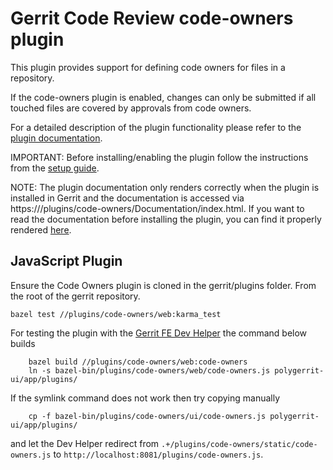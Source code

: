 # Gerrit Code Review code-owners plugin

This plugin provides support for defining code owners for files in a repository.

If the code-owners plugin is enabled, changes can only be submitted if all
touched files are covered by approvals from code owners.

For a detailed description of the plugin functionality please refer to the
[plugin documentation](https://android-review.googlesource.com/plugins/code-owners/Documentation/index.html).

IMPORTANT: Before installing/enabling the plugin follow the instructions from
the [setup guide](https://android-review.googlesource.com/plugins/code-owners/Documentation/setup-guide.html).

NOTE: The plugin documentation only renders correctly when the plugin is
installed in Gerrit and the documentation is accessed via
https://<gerrit-host>/plugins/code-owners/Documentation/index.html. If you want
to read the documentation before installing the plugin, you can find it properly
rendered
[here](https://android-review.googlesource.com/plugins/code-owners/Documentation/index.html).

## JavaScript Plugin

Ensure the Code Owners plugin is cloned in the gerrit/plugins folder.
From the root of the gerrit repository.

```
bazel test //plugins/code-owners/web:karma_test
```

For testing the plugin with the 
[Gerrit FE Dev Helper](https://gerrit.googlesource.com/gerrit-fe-dev-helper/)
the command below builds 

```
    bazel build //plugins/code-owners/web:code-owners
    ln -s bazel-bin/plugins/code-owners/web/code-owners.js polygerrit-ui/app/plugins/
```

If the symlink command does not work then try copying manually

```
    cp -f bazel-bin/plugins/code-owners/ui/code-owners.js polygerrit-ui/app/plugins/
```



and let the Dev Helper redirect from
`.+/plugins/code-owners/static/code-owners.js` to
`http://localhost:8081/plugins/code-owners.js`.
